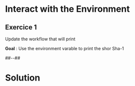 <!-- .slide: class="exercice" -->

# Interact with the Environment

## Exercice 1

Update the workflow that will print

**Goal** : Use the environment varable to print the shor Sha-1 

##--##
<!-- .slide: class="transition blue"-->

# Solution